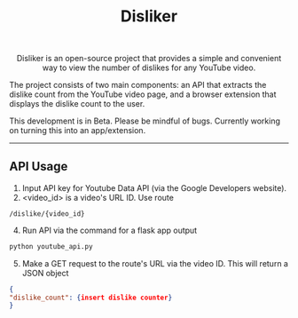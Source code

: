 <h1 align="center">Disliker</h1>
<br />

<p align="center">
Disliker is an open-source project that provides a simple and convenient way to view the number of dislikes for any YouTube video. 
</p>

The project consists of two main components: an API that extracts the dislike count from the YouTube video page, and a browser extension that displays the dislike count to the user.

This development is in Beta. Please be mindful of bugs. Currently working on turning this into an app/extension. 

---

<h2>API Usage</h2>

1. Input API key for Youtube Data API (via the Google Developers website).
2. <video_id> is a video's URL ID. Use route 
```
/dislike/{video_id}
```
4. Run API via the command for a flask app output
```python
python youtube_api.py
```
5. Make a GET request to the route's URL via the video ID. This will return a JSON object 
```json
{
"dislike_count": {insert dislike counter} 
}
```




